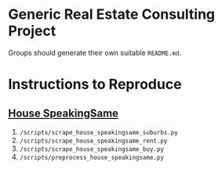 # Generic Real Estate Consulting Project
Groups should generate their own suitable `README.md`.

# Instructions to Reproduce

## [House SpeakingSame](http://house.speakingsame.com/)

1. `/scripts/scrape_house_speakingsame_suburbs.py`
2. `/scripts/scrape_house_speakingsame_rent.py`
3. `/scripts/scrape_house_speakingsame_buy.py`
4. `/scripts/preprocess_house_speakingsame.py`

